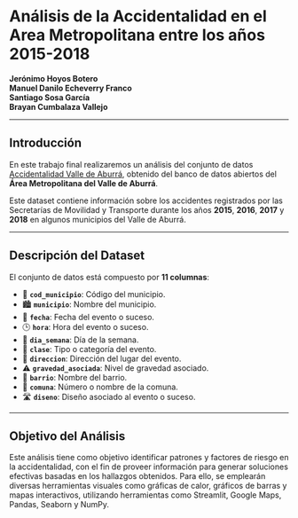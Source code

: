 # Análisis de la Accidentalidad en el Area Metropolitana entre los años 2015-2018 

**Jerónimo Hoyos Botero**  
**Manuel Danilo Echeverry Franco**  
**Santiago Sosa García**  
**Brayan Cumbalaza Vallejo**  

---

## **Introducción**  
En este trabajo final realizaremos un análisis del conjunto de datos [Accidentalidad Valle de Aburrá](https://datosabiertos.metropol.gov.co/dataset/f2c142b3-b5c1-4c62-9902-797f04aee252), obtenido del banco de datos abiertos del **Área Metropolitana del Valle de Aburrá**.

Este dataset contiene información sobre los accidentes registrados por las Secretarías de Movilidad y Transporte durante los años **2015**, **2016**, **2017** y **2018** en algunos municipios del Valle de Aburrá.  

---

## **Descripción del Dataset**  
El conjunto de datos está compuesto por **11 columnas**:  

- 📍 **`cod_municipio`**: Código del municipio.  
- 🏙️ **`municipio`**: Nombre del municipio.  
- 📅 **`fecha`**: Fecha del evento o suceso.  
- 🕒 **`hora`**: Hora del evento o suceso.  
- 📆 **`dia_semana`**: Día de la semana.  
- 🚨 **`clase`**: Tipo o categoría del evento.  
- 📌 **`direccion`**: Dirección del lugar del evento.  
- ⚠️ **`gravedad_asociada`**: Nivel de gravedad asociado.  
- 🏡 **`barrio`**: Nombre del barrio.  
- 🔢 **`comuna`**: Número o nombre de la comuna.  
- 🛣️ **`diseno`**: Diseño asociado al evento o suceso.  

---

## **Objetivo del Análisis**  
Este análisis tiene como objetivo identificar patrones y factores de riesgo en la accidentalidad, con el fin de proveer información para generar soluciones efectivas basadas en los hallazgos obtenidos. Para ello, se emplearán diversas herramientas visuales como gráficas de calor, gráficos de barras y mapas interactivos, utilizando herramientas como Streamlit, Google Maps, Pandas, Seaborn y NumPy. 